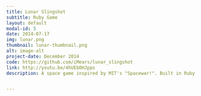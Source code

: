 ```yaml
---
title: Lunar Slingshot
subtitle: Ruby Game
layout: default
modal-id: 5
date: 2014-07-17
img: lunar.png
thumbnail: lunar-thumbnail.png
alt: image-alt
project-date: December 2014
code: https://github.com/iMears/lunar_slingshot
link: http://youtu.be/4hUEbOHJpps
description: A space game inspired by MIT's "Spacewar!". Built in Ruby using Gosu. During my internship with Native Cloud Systems, I learned about sprite style 2D games. I wanted to remake the very first computer game, Spacewar!,  and when I found the Ruby Gosu gem, I saw an opportunity to make that happen. This project helped me understand the basics of object oriented programming (while having a blast).


---
```

